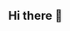 ## Hi there 👋

<!--
**Daarstad/Daarstad** is a ✨ _special_ ✨ repository because its `README.md` (this file) appears on your GitHub profile.

Here are some ideas to get you started:

- 🔭 I’m currently working on some school projects
- 🌱 I’m currently learning python
- 🤔 I’m looking for help with improvements in my code
- 💬 Ask me about Iceland 
-->
